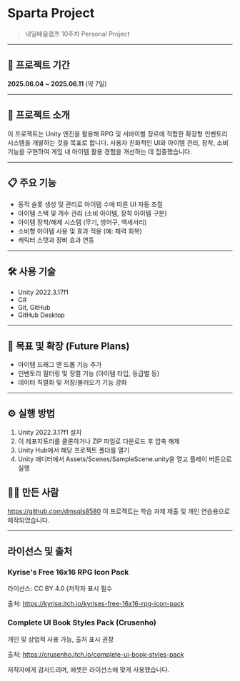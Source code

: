 # Sparta Project
> 내일배움캠프 10주차 Personal Project

---

## 📆 프로젝트 기간  
**2025.06.04 ~ 2025.06.11** (약 7일)

---

## 📌 프로젝트 소개
이 프로젝트는 Unity 엔진을 활용해 RPG 및 서바이벌 장르에 적합한 확장형 인벤토리 시스템을 개발하는 것을 목표로 합니다.
사용자 친화적인 UI와 아이템 관리, 장착, 소비 기능을 구현하여 게임 내 아이템 활용 경험을 개선하는 데 집중했습니다.

---

## 📋 주요 기능
- 동적 슬롯 생성 및 관리로 아이템 수에 따른 UI 자동 조절
- 아이템 스택 및 개수 관리 (소비 아이템, 장착 아이템 구분)
- 아이템 장착/해제 시스템 (무기, 방어구, 액세서리)
- 소비형 아이템 사용 및 효과 적용 (예: 체력 회복)
- 캐릭터 스탯과 장비 효과 연동

---

## 🛠 사용 기술
- Unity 2022.3.17f1
- C#
- Git, GitHub
- GitHub Desktop

---
  
## 🎯 목표 및 확장 (Future Plans)
- 아이템 드래그 앤 드롭 기능 추가
- 인벤토리 필터링 및 정렬 기능 (아이템 타입, 등급별 등)
- 데이터 직렬화 및 저장/불러오기 기능 강화

---

## ⚙️ 실행 방법
1. Unity 2022.3.17f1 설치
2. 이 레포지토리를 클론하거나 ZIP 파일로 다운로드 후 압축 해제
3. Unity Hub에서 해당 프로젝트 폴더를 열기
4. Unity 에디터에서 Assets/Scenes/SampleScene.unity을 열고 플레이 버튼으로 실행

## 🙋‍♂️ 만든 사람
https://github.com/dmsqls8580 
이 프로젝트는 학습 과제 제출 및 개인 연습용으로 제작되었습니다.

---

## 라이선스 및 출처
### Kyrise's Free 16x16 RPG Icon Pack
라이선스: CC BY 4.0 (저작자 표시 필수

출처: https://kyrise.itch.io/kyrises-free-16x16-rpg-icon-pack

### Complete UI Book Styles Pack (Crusenho)
개인 및 상업적 사용 가능, 출처 표시 권장

출처: https://crusenho.itch.io/complete-ui-book-styles-pack

저작자에게 감사드리며, 에셋은 라이선스에 맞게 사용했습니다.
